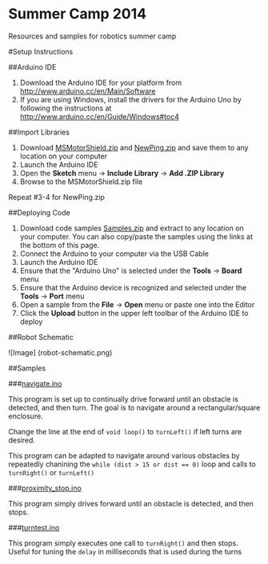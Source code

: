 Summer Camp 2014
================

Resources and samples for robotics summer camp

#Setup Instructions

##Arduino IDE
1. Download the Arduino IDE for your platform from http://www.arduino.cc/en/Main/Software
2. If you are using Windows, install the drivers for the Arduino Uno by following the instructions at http://www.arduino.cc/en/Guide/Windows#toc4

##Import Libraries
1. Download [MSMotorShield.zip](https://github.com/Team3309/Summer-Camp-Arduino/raw/master/MSMotorShield.zip) and [NewPing.zip](https://github.com/Team3309/Summer-Camp-Arduino/raw/master/NewPing.zip) and save them to any location on your computer
2. Launch the Arduino IDE
3. Open the **Sketch** menu -> **Include Library** -> **Add .ZIP Library**
4. Browse to the MSMotorShield.zip file

Repeat #3-4 for NewPing.zip

##Deploying Code
1. Download code samples [Samples.zip](https://github.com/Team3309/Summer-Camp-Arduino/raw/master/Samples.zip) and extract to any location on your computer.  You can also copy/paste the samples using the links at the bottom of this page.
2. Connect the Arduino to your computer via the USB Cable
3. Launch the Arduino IDE
4. Ensure that the "Arduino Uno" is selected under the **Tools** -> **Board** menu
5. Ensure that the Arduino device is recognized and selected under the **Tools** -> **Port** menu
6. Open a sample from the **File** -> **Open** menu or paste one into the Editor
7. Click the **Upload** button in the upper left toolbar of the Arduino IDE to deploy


##Robot Schematic

![Image] (robot-schematic.png)

##Samples

###[navigate.ino](sample_code/navigate/navigate.ino)

This program is set up to continually drive forward until an obstacle is detected, and then turn.
The goal is to navigate around a rectangular/square enclosure.  

Change the line at the end of ````void loop()```` to ````turnLeft()```` if left turns are desired.

This program can be adapted to navigate around various obstacles by repeatedly chanining the ```while (dist > 15 or dist == 0)``` loop and calls to ````turnRight()```` or ````turnLeft()````

###[proximity_stop.ino](sample_code/proximity_stop/proximity_stop.ino)

This program simply drives forward until an obstacle is detected, and then stops.  

###[turntest.ino](sample_code/turntest/turntest.ino)

This program simply executes one call to ````turnRight()```` and then stops.  Useful for tuning the ````delay```` in milliseconds that is used during the turns
